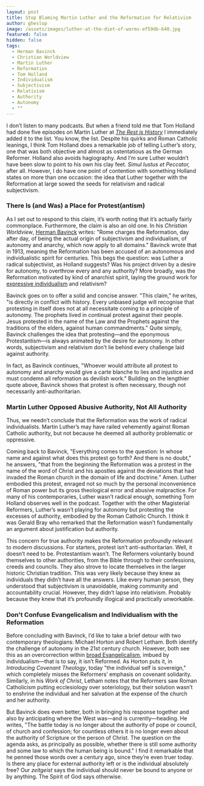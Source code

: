 ```yaml
---
layout: post
title: Stop Blaming Martin Luther and the Reformation for Relativism
author: gheslop
image: /assets/images/luther-at-the-diet-of-worms-ef59db-640.jpg
featured: false
hidden: false
tags:
  - Herman Bavinck
  - Christian Worldview
  - Martin Luther
  - Reformation
  - Tom Holland
  - Individualism
  - Subjectivism
  - Relativism
  - Authority
  - Autonomy
  - ""
---
```

I don’t listen to many podcasts. But when a friend told me that Tom Holland had done five episodes on Martin Luther at *[The Rest is History](https://en.wikipedia.org/wiki/The_Rest_Is_History_(podcast))* I immediately added it to the list. You know, the list. Despite his quirks and Roman Catholic leanings, I think Tom Holland does a remarkable job of telling Luther’s story, one that was both objective and almost as ostentatious as the German Reformer. Holland also avoids hagiography. And I’m sure Luther wouldn’t have been slow to point to his own his clay feet. *Simul Iustus et Peccator,* after all. However, I do have one point of contention with something Holland states on more than one occasion: the idea that Luther together with the Reformation at large sowed the seeds for relativism and radical subjectivism.

### There Is (and Was) a Place for Protest(antism)

As I set out to respond to this claim, it’s worth noting that it’s actually fairly commonplace. Furthermore, the claim is also an old one. In his *Christian Worldview*, [Herman Bavinck](https://rekindle.co.za/content/2024-05-08-bavinck-theology) writes: "Rome charges the Reformation, day after day, of being the actual origin of subjectivism and individualism, of autonomy and anarchy, which now apply to all domains." Bavinck wrote that in 1913, meaning the Reformation has been accused of an autonomous and individualistic spirit for centuries. This begs the question: was Luther a radical subjectivist, as Holland suggests? Was his project driven by a desire for autonomy, to overthrow every and any authority? More broadly, was the Reformation motivated by kind of anarchist spirit, laying the ground work for [expressive individualism](https://rekindle.co.za/content/2022-05-19-ephesians-prisoner-and-captive) and relativism?

Bavinck goes on to offer a solid and concise answer. "This claim," he writes, "is directly in conflict with history. Every unbiased judge will recognise that protesting in itself does not at all necessitate coming to a principle of autonomy. The prophets lived in continual protest against their people. Jesus protested in the name of the Law and the Prophets against the traditions of the elders, against human commandments." Quite simply, Bavinck challenges the idea that protesting—and the eponymous Protestantism—is always animated by the desire for autonomy. In other words, subjectivism and relativism don’t lie behind every challenge laid against authority.

In fact, as Bavinck continues, "Whoever would attribute all protest to autonomy and anarchy would give a carte blanche to lies and injustice and must condemn all reformation as devilish work." Building on the lengthier quote above, Bavinck shows that protest is often necessary, though not necessarily anti-authoritarian.

### Martin Luther Opposed Abusive Authority, Not All Authority

Thus, we needn’t conclude that the Reformation was the work of radical individualists. Martin Luther’s may have railed vehemently against Roman Catholic authority, but not because he deemed all authority problematic or oppressive. 

Coming back to Bavinck, "Everything comes to the question: In whose name and against what does this protest go forth? And there is no doubt," he answers, "that from the beginning the Reformation was a protest in the name of the word of Christ and his apostles against the deviations that had invaded the Roman church in the domain of life and doctrine." Amen. Luther embodied this protest, enraged not so much by the personal inconvenience of Roman power but its gross theological error and abusive malpractice. For many of his contemporaries, Luther wasn’t radical enough, something Tom Holland observes well in the podcast. Together with the other Magisterial Reformers, Luther’s wasn’t playing for autonomy but protesting the excesses of authority, embodied by the Roman Catholic Church. I think it was Gerald Bray who remarked that the Reformation wasn’t fundamentally an argument about justification but authority.

This concern for true authority makes the Reformation profoundly relevant to modern discussions. For starters, protest isn’t anti-authoritarian. Well, it doesn’t need to be. Protestantism wasn’t. The Reformers voluntarily bound themselves to other authorities, from the Bible through to their confessions, creeds and councils. They also strove to locate themselves in the larger historic Christian tradition. This was very likely because they knew as individuals they didn’t have all the answers. Like every human person, they understood that subjectivism is unavoidable, making community and accountability crucial. However, they didn’t lapse into relativism. Probably because they knew that it’s profoundly illogical and practically unworkable.

### Don't Confuse Evangelicalism and Individualism with the Reformation

Before concluding with Bavinck, I’d like to take a brief detour with two contemporary theologians: Michael Horton and Robert Letham. Both identify the challenge of autonomy in the 21st century church. However, both see this as an overcorrection within [broad Evangelicalism](https://rekindle.co.za/content/2024-09-09-all-of-life-is-worship), imbued by individualism—that is to say, it isn’t Reformed. As Horton puts it, in *Introducing Covenant Theology*, today "the individual self is sovereign," which completely misses the Reformers’ emphasis on covenant solidarity. Similarly, in his *Work of Christ*, Letham notes that the Reformers saw Roman Catholicism putting ecclesiology over soteriology, but their solution wasn’t to enshrine the individual and her salvation at the expense of the church and her authority.

But Bavinck does even better, both in bringing his response together and also by anticipating where the West was—and is currently—heading. He writes, "The battle today is no longer about the authority of pope or council, of church and confession; for countless others it is no longer even about the authority of Scripture or the person of Christ. The question on the agenda asks, as principally as possible, whether there is still some authority and some law to which the human being is bound." I find it remarkable that he penned those words over a century ago, since they’re even truer today. Is there any place for external authority left or is the individual absolutely free? Our *zeitgeist* says the individual should never be bound to anyone or by anything. The Spirit of God says otherwise.
